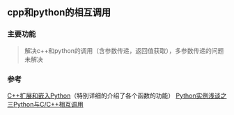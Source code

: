 ## cpp和python的相互调用

### 主要功能

> 解决c++和python的调用（含参数传递，返回值获取），多参数传递的问题未解决

### 参考

[C++扩展和嵌入Python](http://www.51cto.com/specbook/17/3604.htm)（特别详细的介绍了各个函数的功能）
[Python实例浅谈之三Python与C/C++相互调用](http://blog.csdn.net/taiyang1987912/article/details/44779719)

